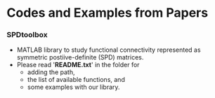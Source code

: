 # Codes and Examples from Papers

### SPDtoolbox
  * MATLAB library to study functional connectivity represented as symmetric postiive-definite (SPD) matrices. 
  * Please read '**README.txt**' in the folder for 
      - adding the path,
      - the list of available functions, and 
      - some examples with our library.
  

